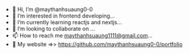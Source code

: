 - 👋 Hi, I’m @maythanhsuaung0-0
- 👀 I’m interested in frontend developing...
- 🌱 I’m currently learning reactjs and nextjs...
- 💞️ I’m looking to collaborate on ...
- 📫 How to reach me maythanhsuaung1111@gmail.com...
- 👀 My website =>> https://github.com/maythanhsuaung0-0/portfolio
<!---
maythanhsuaung0-0/maythanhsuaung0-0 is a ✨ special ✨ repository because its `README.md` (this file) appears on your GitHub profile.
You can click the Preview link to take a look at your changes.
--->
